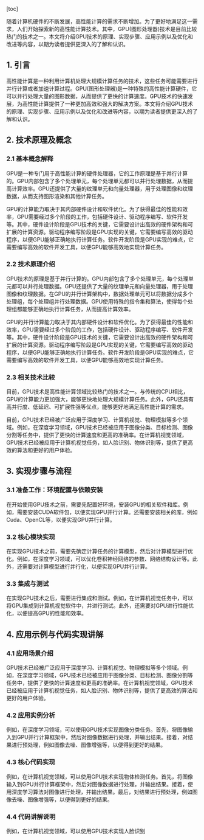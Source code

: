 
[toc]                    
                
                
随着计算机硬件的不断发展，高性能计算的需求不断增加。为了更好地满足这一需求，人们开始探索新的高性能计算技术。其中，GPU(图形处理器)技术是目前比较热门的技术之一。本文将介绍GPU技术的原理、实现步骤、应用示例以及优化和改进等内容，以期为读者提供更深入的了解和认识。

## 1. 引言

高性能计算是一种利用计算机处理大规模计算任务的技术，这些任务可能需要进行并行计算或者加速计算过程。GPU(图形处理器)是一种特殊的高性能计算硬件，它可以并行处理大量的图形数据，从而提供了更快的计算速度。GPU技术的快速发展，为高性能计算提供了一种更加高效和强大的解决方案。本文将介绍GPU技术的原理、实现步骤、应用示例以及优化和改进等内容，以期为读者提供更深入的了解和认识。

## 2. 技术原理及概念

### 2.1 基本概念解释

GPU是一种专门用于高性能计算的硬件处理器，它的工作原理是基于并行计算的。GPU内部包含了多个处理单元，每个处理单元都可以并行处理数据，从而提高计算效率。GPU还提供了大量的纹理单元和向量处理器，用于处理图像和纹理数据，从而支持图形渲染和其他计算任务。

GPU的计算能力取决于其内部硬件设计和软件优化。为了获得最佳的性能和效率，GPU需要经过多个阶段的工作，包括硬件设计、驱动程序编写、软件开发等。其中，硬件设计阶段是GPU技术的关键，它需要设计出高效的硬件架构和可扩展的计算资源。驱动程序编写阶段是GPU实现的关键，它需要编写高效的驱动程序，以便GPU能够正确地执行计算任务。软件开发阶段是GPU实现的难点，它需要编写高效的软件开发工具，以便GPU能够高效地实现计算任务。

### 2.2 技术原理介绍

GPU技术的原理是基于并行计算的。GPU内部包含了多个处理单元，每个处理单元都可以并行处理数据。GPU还提供了大量的纹理单元和向量处理器，用于处理图像和纹理数据。在GPU的并行计算架构中，数据处理单元可以将数据分成多个处理组，每个处理组并行处理数据。GPU使用特殊的指令集和算法，使得每个处理组都能够正确地执行计算任务，从而提高计算效率。

GPU的并行计算能力取决于其内部硬件设计和软件优化。为了获得最佳的性能和效率，GPU需要经过多个阶段的工作，包括硬件设计、驱动程序编写、软件开发等。其中，硬件设计阶段是GPU技术的关键，它需要设计出高效的硬件架构和可扩展的计算资源。驱动程序编写阶段是GPU实现的关键，它需要编写高效的驱动程序，以便GPU能够正确地执行计算任务。软件开发阶段是GPU实现的难点，它需要编写高效的软件开发工具，以便GPU能够高效地实现计算任务。

### 2.3 相关技术比较

目前，GPU技术是高性能计算领域比较热门的技术之一。与传统的CPU相比，GPU的计算能力更加强大，能够更快地处理大规模计算任务。此外，GPU还具有高并行度、低延迟、可扩展性强等优点，能够更好地满足高性能计算的需求。

目前，GPU技术已经被广泛应用于深度学习、计算机视觉、物理模拟等多个领域。例如，在深度学习领域，GPU技术已经被应用于图像分类、目标检测、图像分割等任务中，提供了更快的计算速度和更高的准确率。在计算机视觉领域，GPU技术已经被应用于计算机视觉任务，如人脸识别、物体识别等，提供了更高效的算法和更好的用户体验。

## 3. 实现步骤与流程

### 3.1 准备工作：环境配置与依赖安装

在开始使用GPU技术之前，需要先配置好环境，安装GPU的相关软件和库。例如，需要安装CUDA软件包，以便实现GPU并行计算。还需要安装相关的库，例如Cuda、OpenCL等，以便实现GPU并行计算。

### 3.2 核心模块实现

在实现GPU技术之前，需要先确定计算任务的计算模型，然后对计算模型进行优化。例如，在深度学习领域，可以优化卷积神经网络的参数、网络结构设计等。此外，还需要对计算模型进行并行化，以便实现GPU并行计算。

### 3.3 集成与测试

在实现GPU技术之后，需要进行集成和测试。例如，在计算机视觉任务中，可以将GPU集成到计算机视觉软件中，并进行测试。此外，还需要对GPU进行性能优化，以便提高GPU的性能和效率。

## 4. 应用示例与代码实现讲解

### 4.1 应用场景介绍

GPU技术已经被广泛应用于深度学习、计算机视觉、物理模拟等多个领域。例如，在深度学习领域，GPU技术已经被应用于图像分类、目标检测、图像分割等任务中，提供了更快的计算速度和更高的准确率。在计算机视觉领域，GPU技术已经被应用于计算机视觉任务，如人脸识别、物体识别等，提供了更高效的算法和更好的用户体验。

### 4.2 应用实例分析

例如，在深度学习领域，可以使用GPU技术实现图像分类任务。首先，将图像输入到GPU并行计算框架中，然后对图像数据进行处理，并输出结果。接着，对结果进行预处理，例如图像去噪、图像增强等，以便得到更好的结果。

### 4.3 核心代码实现

例如，在计算机视觉领域，可以使用GPU技术实现物体检测任务。首先，将图像输入到GPU并行计算框架中，然后对图像数据进行处理，并输出结果。接着，使用深度学习算法对图像进行处理，并输出结果。最后，对结果进行预处理，例如图像去噪、图像增强等，以便得到更好的结果。

### 4.4 代码讲解说明

例如，在计算机视觉领域，可以使用GPU技术实现人脸识别

